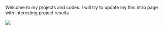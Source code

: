 
Welcome to my projects and codes. I will try to update my this intro page with interesting project results


![](https://github.com/batmanLA/modelling/blob/master/titanic.jpeg)
